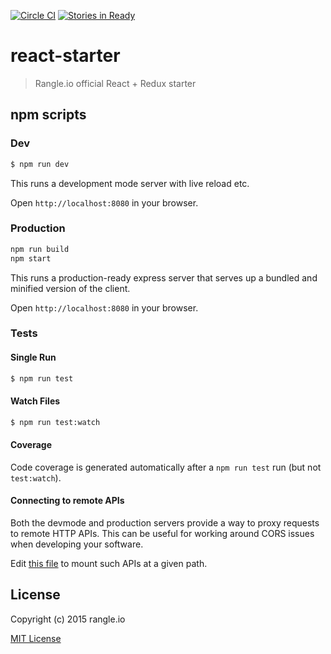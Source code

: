 [![Circle CI](https://circleci.com/gh/rangle/react-starter.svg?style=svg)](https://circleci.com/gh/rangle/react-starter) [![Stories in Ready](https://badge.waffle.io/rangle/rangle-starter.png?label=ready&title=Ready)](https://waffle.io/rangle/rangle-starter)

# react-starter

> Rangle.io official React + Redux starter

## npm scripts

### Dev
```bash
$ npm run dev
```

This runs a development mode server with live reload etc.

Open `http://localhost:8080` in your browser.

### Production

```bash
npm run build
npm start
```

This runs a production-ready express server that serves up a bundled and
minified version of the client.

Open `http://localhost:8080` in your browser.

### Tests

#### Single Run
```bash
$ npm run test
```

#### Watch Files
```bash
$ npm run test:watch
```

#### Coverage
Code coverage is generated automatically after a `npm run test` run (but not
`test:watch`).

#### Connecting to remote APIs

Both the devmode and production servers provide a way to proxy requests to
remote HTTP APIs.  This can be useful for working around CORS issues when
developing your software.

Edit [this file](server/proxy-config.js) to mount such APIs at a given path.

## License

Copyright (c) 2015 rangle.io

[MIT License][MIT]

[MIT]: ./LICENSE "Mit License"
